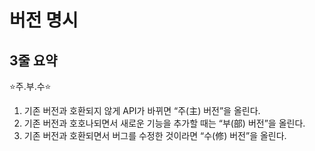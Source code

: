# 버전 명시


## 3줄 요약
⭐주.부.수⭐

1. 기존 버전과 호환되지 않게 API가 바뀌면 “주(主) 버전”을 올린다.
2. 기존 버전과 호호나되면서 새로운 기능을 추가할 때는 “부(部) 버전”을 올린다.
3. 기존 버전과 호환되면서 버그를 수정한 것이라면 “수(修) 버전”을 올린다.